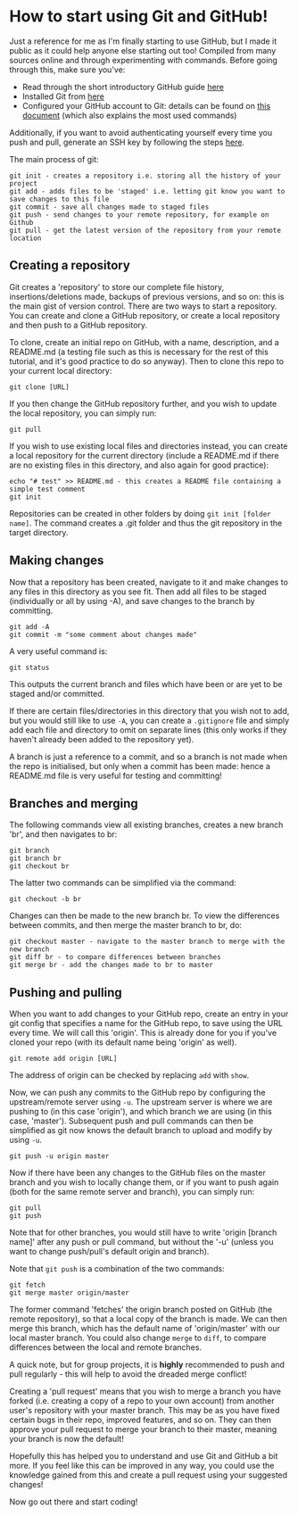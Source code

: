 # How to start using Git and GitHub!
Just a reference for me as I'm finally starting to use GitHub, but I made it public as it could help anyone else starting out too! Compiled from many sources online and through experimenting with commands. Before going through this, make sure you've:
- Read through the short introductory GitHub guide [here](https://guides.github.com/activities/hello-world/)
- Installed Git from [here](https://git-scm.com/downloads)
- Configured your GitHub account to Git: details can be found on [this document](https://services.github.com/on-demand/downloads/github-git-cheat-sheet.pdf) (which also explains the most used commands)

Additionally, if you want to avoid authenticating yourself every time you push and pull, generate an SSH key by following the steps [here](https://help.github.com/articles/connecting-to-github-with-ssh/).

The main process of git:
```
git init - creates a repository i.e. storing all the history of your project
git add - adds files to be 'staged' i.e. letting git know you want to save changes to this file
git commit - save all changes made to staged files
git push - send changes to your remote repository, for example on Github
git pull - get the latest version of the repository from your remote location
```

## Creating a repository

Git creates a 'repository' to store our complete file history, insertions/deletions made, backups of previous versions, and so on: this is the main gist of version control. There are two ways to start a repository. You can create and clone a GitHub repository, or create a local repository and then push to a GitHub repository.  

To clone, create an initial repo on GitHub, with a name, description, and a README.md (a testing file such as this is necessary for the rest of this tutorial, and it's good practice to do so anyway). Then to clone this repo to your current local directory:
```
git clone [URL]
```
If you then change the GitHub repository further, and you wish to update the local repository, you can simply run:
```
git pull
```
If you wish to use existing local files and directories instead, you can create a local repository for the current directory (include a README.md if there are no existing files in this directory, and also again for good practice):
```
echo "# test" >> README.md - this creates a README file containing a simple test comment
git init
```
Repositories can be created in other folders by doing ```git init [folder name]```. The command creates a .git folder and thus the git repository in the target directory. 
## Making changes
Now that a repository has been created, navigate to it and make changes to any files in this directory as you see fit. Then add all files to be staged (individually or all by using -A), and save changes to the branch by committing. 
```
git add -A
git commit -m "some comment about changes made"
```
A very useful command is:
```
git status
```
This outputs the current branch and files which have been or are yet to be staged and/or committed.  

If there are certain files/directories in this directory that you wish not to add, but you would still like to use ```-A```, you can create a ```.gitignore``` file and simply add each file and directory to omit on separate lines (this only works if they haven't already been added to the repository yet).

A branch is just a reference to a commit, and so a branch is not made when the repo is initialised, but only when a commit has been made: hence a README.md file is very useful for testing and committing!
## Branches and merging
The following commands view all existing branches, creates a new branch 'br', and then navigates to br:
```
git branch
git branch br
git checkout br
```
The latter two commands can be simplified via the command:
``` 
git checkout -b br 
```
Changes can then be made to the new branch br. To view the differences between commits, and then merge the master branch to br, do:
```
git checkout master - navigate to the master branch to merge with the new branch
git diff br - to compare differences between branches
git merge br - add the changes made to br to master
```
## Pushing and pulling
When you want to add changes to your GitHub repo, create an entry in your git config that specifies a name for the GitHub repo, to save using the URL every time. We will call this 'origin'. This is already done for you if you've cloned your repo (with its default name being 'origin' as well).
```
git remote add origin [URL]
```
The address of origin can be checked by replacing ```add``` with ```show```.

Now, we can push any commits to the GitHub repo by configuring the upstream/remote server using ```-u```. The upstream server is where we are pushing to (in this case 'origin'), and which branch we are using (in this case, 'master'). Subsequent push and pull commands can then be simplified as git now knows the default branch to upload and modify by using ```-u```.
```
git push -u origin master
```
Now if there have been any changes to the GitHub files on the master branch and you wish to locally change them, or if you want to push again (both for the same remote server and branch), you can simply run:
```
git pull
git push
```
Note that for other branches, you would still have to write 'origin [branch name]' after any push or pull command, but without the '-u' (unless you want to change push/pull's default origin and branch). 

Note that ```git push``` is a combination of the two commands:
```
git fetch
git merge master origin/master
```
The former command 'fetches' the origin branch posted on GitHub (the remote repository), so that a local copy of the branch is made. We can then merge this branch, which has the default name of 'origin/master' with our local master branch. You could also change ```merge``` to ```diff```, to compare differences between the local and remote branches. 

A quick note, but for group projects, it is **highly** recommended to push and pull regularly - this will help to avoid the dreaded merge conflict! 

Creating a 'pull request' means that you wish to merge a branch you have forked (i.e. creating a copy of a repo to your own account) from another user's repository with your master branch. This may be as you have fixed certain bugs in their repo, improved features, and so on. They can then approve your pull request to merge your branch to their master, meaning your branch is now the default!

Hopefully this has helped you to understand and use Git and GitHub a bit more. If you feel like this can be improved in any way, you could use the knowledge gained from this and create a pull request using your suggested changes!

Now go out there and start coding!
